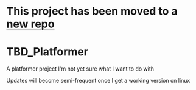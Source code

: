 # This project has been moved to a [new repo](https://github.com/Zer0xCzk/Cyper)


# TBD_Platformer
A platformer project I'm not yet sure what I want to do with

Updates will become semi-frequent once I get a working version on linux
